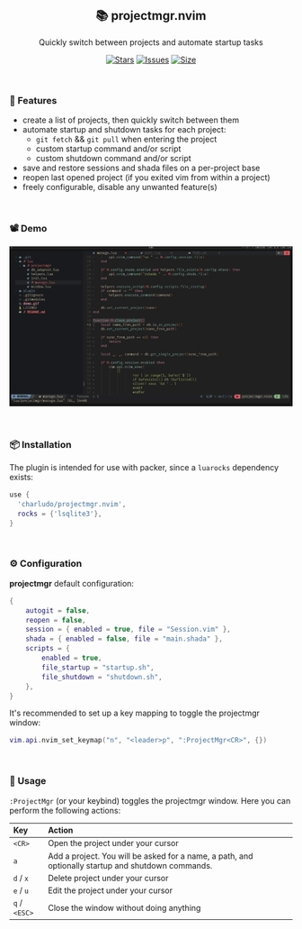 <p align="center">
  <h2 align="center">📚 projectmgr.nvim</h2>
</p>

<p align="center">
	Quickly switch between projects and automate startup tasks
</p>

<p align="center">
	<a href="https://github.com/charludo/projectmgr.nvim/stargazers">
		<img alt="Stars" src="https://img.shields.io/github/stars/charludo/projectmgr.nvim?style=for-the-badge&logo=starship&color=F3B562&logoColor=D9E0EE&labelColor=302D41"></a>
	<a href="https://github.com/charludo/projectmgr.nvim/issues">
		<img alt="Issues" src="https://img.shields.io/github/issues/charludo/projectmgr.nvim?style=for-the-badge&logo=bilibili&color=F06060&logoColor=D9E0EE&labelColor=302D41"></a>
	<a href="https://github.com/charludo/projectmgr.nvim">
		<img alt="Size" src="https://img.shields.io/github/repo-size/charludo/projectmgr.nvim?color=8CBEB2&label=SIZE&logo=codesandbox&style=for-the-badge&logoColor=D9E0EE&labelColor=302D41"/></a>
</p>

&nbsp;

### 📜 Features

- create a list of projects, then quickly switch between them
- automate startup and shutdown tasks for each project:
  - `git fetch` && `git pull` when entering the project
  - custom startup command and/or script
  - custom shutdown command and/or script
- save and restore sessions and shada files on a per-project base
- reopen last opened project (if you exited vim from within a project)
- freely configurable, disable any unwanted feature(s)

&nbsp;

### 📽 Demo

![Demo Gif](https://raw.githubusercontent.com/charludo/media-storage/main/demo.gif)

&nbsp;

### 📦 Installation

The plugin is intended for use with packer, since a `luarocks` dependency exists:

```lua
use {
  'charludo/projectmgr.nvim',
  rocks = {'lsqlite3'},
}
```

&nbsp;

### ⚙️ Configuration

**projectmgr** default configuration:

```lua
{
    autogit = false,
	reopen = false,
	session = { enabled = true, file = "Session.vim" },
	shada = { enabled = false, file = "main.shada" },
	scripts = {
		enabled = true,
		file_startup = "startup.sh",
		file_shutdown = "shutdown.sh",
	},
}
```

It's recommended to set up a key mapping to toggle the projectmgr window:

```lua
vim.api.nvim_set_keymap("n", "<leader>p", ":ProjectMgr<CR>", {})
```

&nbsp;

### 🦑 Usage

`:ProjectMgr` (or your keybind) toggles the projectmgr window. Here you can perform the following actions:

| Key           | Action                                                                                             |
| :------------ | :------------------------------------------------------------------------------------------------- |
| `<CR>`        | Open the project under your cursor                                                                 |
| `a`           | Add a project. You will be asked for a name, a path, and optionally startup and shutdown commands. |
| `d` / `x`     | Delete project under your cursor                                                                   |
| `e` / `u`     | Edit the project under your cursor                                                                 |
| `q` / `<ESC>` | Close the window without doing anything                                                            |

&nbsp;
